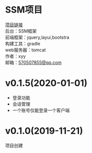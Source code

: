 # SSM项目<br>
[项目链接](http://198.177.123.52 "个人主页")<br>
后台：SSM框架<br>
前端框架：jquery,layui,bootstra<br>
构建工具：gradle<br>
web服务器：tomcat<br>
作者：xyy<br>
邮箱：570507855@qq.com<br>

# v0.1.5(2020-01-01)
* 登录功能
* 会话管理
* 一个账号仅能登录一个客户端

# v0.1.0(2019-11-21)
项目创建
